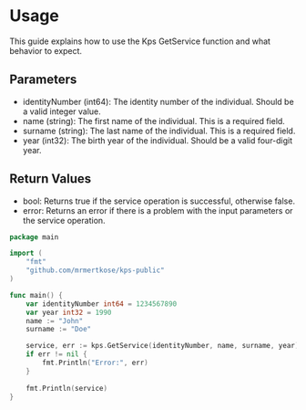 # **Usage**

This guide explains how to use the Kps GetService function and what behavior to expect.

## **Parameters**

* identityNumber (int64): The identity number of the individual. Should be a valid integer value.
* name (string): The first name of the individual. This is a required field.
* surname (string): The last name of the individual. This is a required field.
* year (int32): The birth year of the individual. Should be a valid four-digit year.

## **Return Values**
* bool: Returns true if the service operation is successful, otherwise false.
* error: Returns an error if there is a problem with the input parameters or the service operation.

```go
package main

import (
	"fmt"
	"github.com/mrmertkose/kps-public"
)

func main() {
	var identityNumber int64 = 1234567890
	var year int32 = 1990
	name := "John"
	surname := "Doe"

	service, err := kps.GetService(identityNumber, name, surname, year)
	if err != nil {
		fmt.Println("Error:", err)
	}
	
	fmt.Println(service)
}
```
